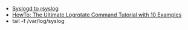 * [Syslogd to rsyslog](http://ubuntuguide.org/wiki/Syslogd_to_rsyslog)
* [HowTo: The Ultimate Logrotate Command Tutorial with 10 Examples](http://www.thegeekstuff.com/2010/07/logrotate-examples/)
* tail -f /var/log/syslog
